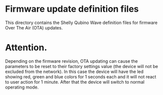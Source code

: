 # Firmware update definition files

This directory contains the Shelly Qubino Wave definition files for firmware Over The Air (OTA) updates.

# Attention.
Depending on the firmware revision, OTA updating can cause the parameters to be reset to their factory settings value (the device will not be excluded from the network). In this case the device will have the led showing red, green and blue colors for 1 seconds each and it will not react to user action for 1 minute. After that the device will switch to normal operating mode.

